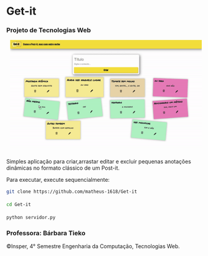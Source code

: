 # Get-it
### Projeto de Tecnologias Web

 <center><img src="img/aplicacao.gif"  style="float: center; margin: 0px 0px 10px 10px"></center>

Simples aplicação para criar,arrastar editar e excluir pequenas anotações dinâmicas no formato clássico de um Post-it. 

Para executar, execute sequencialmente:
```bash
git clone https://github.com/matheus-1618/Get-it

cd Get-it

python servidor.py
```

### Professora: Bárbara Tieko

 ©Insper, 4° Semestre Engenharia da Computação, Tecnologias Web.
